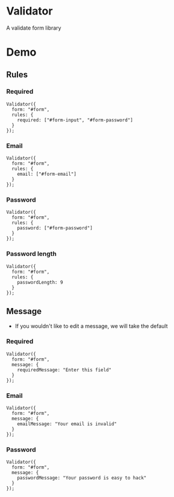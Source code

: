# Validator

A validate form library

# Demo

## Rules

### Required

```
Validator({
  form: "#form",
  rules: {
    required: ["#form-input", "#form-password"]
  }
});
```

### Email

```
Validator({
  form: "#form",
  rules: {
    email: ["#form-email"]
  }
});
```

### Password

```
Validator({
  form: "#form",
  rules: {
    password: ["#form-password"]
  }
});
```

### Password length

```
Validator({
  form: "#form",
  rules: {
    passwordLength: 9
  }
});
```

## Message

- If you wouldn't like to edit a message, we will take the default

### Required

```
Validator({
  form: "#form",
  message: {
    requiredMessage: "Enter this field"
  }
});
```

### Email

```
Validator({
  form: "#form",
  message: {
    emailMessage: "Your email is invalid"
  }
});
```

### Password

```
Validator({
  form: "#form",
  message: {
    passwordMessage: "Your password is easy to hack"
  }
});
```
